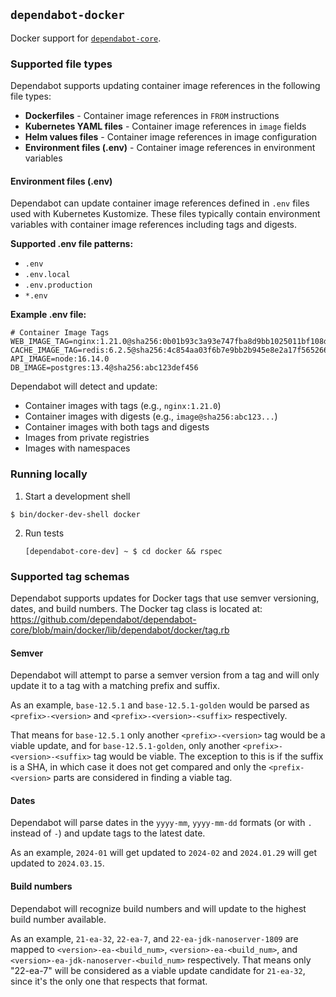 ## `dependabot-docker`

Docker support for [`dependabot-core`][core-repo].

### Supported file types

Dependabot supports updating container image references in the following file types:

- **Dockerfiles** - Container image references in `FROM` instructions
- **Kubernetes YAML files** - Container image references in `image` fields
- **Helm values files** - Container image references in image configuration
- **Environment files (.env)** - Container image references in environment variables

#### Environment files (.env)

Dependabot can update container image references defined in `.env` files used with Kubernetes Kustomize. These files typically contain environment variables with container image references including tags and digests.

**Supported .env file patterns:**
- `.env`
- `.env.local`
- `.env.production`
- `*.env`

**Example .env file:**
```env
# Container Image Tags
WEB_IMAGE_TAG=nginx:1.21.0@sha256:0b01b93c3a93e747fba8d9bb1025011bf108d77c9cf8252f17a6f3d63a1b5804
CACHE_IMAGE_TAG=redis:6.2.5@sha256:4c854aa03f6b7e9bb2b945e8e2a17f565266a103c70bb3275b57e4f81a7e92a0
API_IMAGE=node:16.14.0
DB_IMAGE=postgres:13.4@sha256:abc123def456
```

Dependabot will detect and update:
- Container images with tags (e.g., `nginx:1.21.0`)
- Container images with digests (e.g., `image@sha256:abc123...`)
- Container images with both tags and digests
- Images from private registries
- Images with namespaces

### Running locally

1. Start a development shell

  ```
  $ bin/docker-dev-shell docker
  ```

2. Run tests
   ```
   [dependabot-core-dev] ~ $ cd docker && rspec
   ```

[core-repo]: https://github.com/dependabot/dependabot-core

### Supported tag schemas

Dependabot supports updates for Docker tags that use semver versioning, dates, and build numbers.
The Docker tag class is located at:
https://github.com/dependabot/dependabot-core/blob/main/docker/lib/dependabot/docker/tag.rb

#### Semver

Dependabot will attempt to parse a semver version from a tag and will only update it to a tag with a matching prefix and suffix. 

As an example, `base-12.5.1` and `base-12.5.1-golden` would be parsed as `<prefix>-<version>` and `<prefix>-<version>-<suffix>` respectively.

That means for `base-12.5.1` only another `<prefix>-<version>` tag would be a viable update, and for `base-12.5.1-golden`, only another `<prefix>-<version>-<suffix>` tag would be viable. The exception to this is if the suffix is a SHA, in which case it does not get compared and only the `<prefix-<version>` parts are considered in finding a viable tag.

#### Dates

Dependabot will parse dates in the `yyyy-mm`, `yyyy-mm-dd` formats (or with `.` instead of `-`) and update tags to the latest date. 

As an example, `2024-01` will get updated to `2024-02` and `2024.01.29` will get updated to `2024.03.15`.

#### Build numbers

Dependabot will recognize build numbers and will update to the highest build number available.

As an example, `21-ea-32`, `22-ea-7`, and `22-ea-jdk-nanoserver-1809` are mapped to `<version>-ea-<build_num>`, `<version>-ea-<build_num>`, and `<version>-ea-jdk-nanoserver-<build_num>` respectively.
That means only "22-ea-7" will be considered as a viable update candidate for `21-ea-32`, since it's the only one that respects that format.

